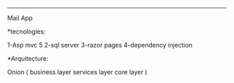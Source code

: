 


*************
Mail App

*tecnologies: 

1-Asp mvc 5
2-sql server
3-razor pages
4-dependency injection

*Arquitecture:

Onion (
business layer
services layer
core layer
)
